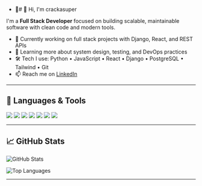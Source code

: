 - 👋# 👋 Hi, I'm crackasuper

I'm a **Full Stack Developer** focused on building scalable, maintainable software with clean code and modern tools.

- 🔭 Currently working on full stack projects with Django, React, and REST APIs
- 🌱 Learning more about system design, testing, and DevOps practices
- 🛠️ Tech I use: Python • JavaScript • React • Django • PostgreSQL • Tailwind • Git
- 📫 Reach me on [LinkedIn](https://www.linkedin.com/in/YOUR-LINKEDIN-USERNAME)

---

## 🧰 Languages & Tools

<p align="left">
  <img src="https://img.shields.io/badge/Python-3670A0?style=for-the-badge&logo=python&logoColor=ffdd54"/>
  <img src="https://img.shields.io/badge/JavaScript-323330?style=for-the-badge&logo=javascript&logoColor=F7DF1E"/>
  <img src="https://img.shields.io/badge/React-20232A?style=for-the-badge&logo=react&logoColor=61DAFB"/>
  <img src="https://img.shields.io/badge/Django-092E20?style=for-the-badge&logo=django&logoColor=white"/>
  <img src="https://img.shields.io/badge/PostgreSQL-336791?style=for-the-badge&logo=postgresql&logoColor=white"/>
  <img src="https://img.shields.io/badge/Tailwind_CSS-38B2AC?style=for-the-badge&logo=tailwind-css&logoColor=white"/>
  <img src="https://img.shields.io/badge/Git-F05032?style=for-the-badge&logo=git&logoColor=white"/>
</p>

---

## 📈 GitHub Stats

![GitHub Stats](https://github-readme-stats.vercel.app/api?username=crackasuper&show_icons=true&theme=default&hide_rank=false)

![Top Languages](https://github-readme-stats.vercel.app/api/top-langs/?username=crackasuper&layout=compact)

---



<!---
crackasuper/crackasuper is a ✨ special ✨ repository because its `README.md` (this file) appears on your GitHub profile.
You can click the Preview link to take a look at your changes.
--->
